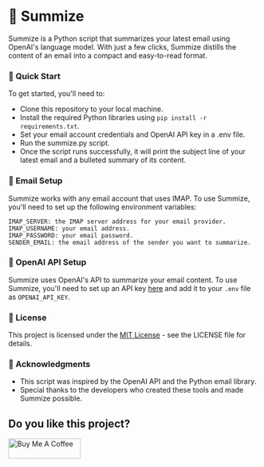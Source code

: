 # 📧 Summize

Summize is a Python script that summarizes your latest email using OpenAI's language model. With just a few clicks, Summize distills the content of an email into a compact and easy-to-read format.

### 🚀 Quick Start
To get started, you'll need to:

- Clone this repository to your local machine.
- Install the required Python libraries using `pip install -r requirements.txt`.
- Set your email account credentials and OpenAI API key in a .env file.
- Run the summize.py script.
- Once the script runs successfully, it will print the subject line of your latest email and a bulleted summary of its content.

### 📩 Email Setup
Summize works with any email account that uses IMAP. To use Summize, you'll need to set up the following environment variables:

```
IMAP_SERVER: the IMAP server address for your email provider.
IMAP_USERNAME: your email address.
IMAP_PASSWORD: your email password.
SENDER_EMAIL: the email address of the sender you want to summarize.
```

### 🔑 OpenAI API Setup
Summize uses OpenAI's API to summarize your email content. To use Summize, you'll need to set up an API key [here](https://platform.openai.com/account/api-keys)
 and add it to your `.env` file as `OPENAI_API_KEY`.


### 📝 License
This project is licensed under the [MIT License](./LICENSE) - see the LICENSE file for details.

### 🙏 Acknowledgments
- This script was inspired by the OpenAI API and the Python email library. 
- Special thanks to the developers who created these tools and made Summize possible.

## Do you like this project?
<a href="https://www.buymeacoffee.com/cyphercut" target="_blank"><img src="https://cdn.buymeacoffee.com/buttons/v2/default-blue.png" alt="Buy Me A Coffee" style="height: 40px !important;width: 145px !important;" ></a>
